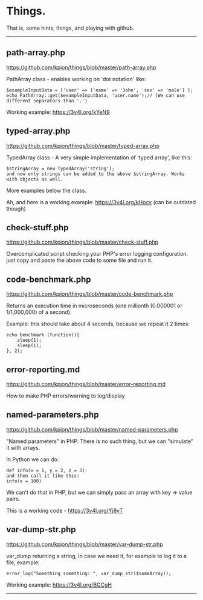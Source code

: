 # Things.

That is, some hints, things, and playing with github.

---

## path-array.php
https://github.com/kpion/things/blob/master/path-array.php

PathArray class - enables working on 'dot notation'  like:
```
$exampleInputData = ['user' => ['name' => 'John', 'sex' => 'male'] ];
echo PathArray::get($exampleInputData, 'user.name');// (We can use different separators than '.')
```

Working example: https://3v4l.org/kYeN9


## typed-array.php 
https://github.com/kpion/things/blob/master/typed-array.php

TypedArray class - A very simple implementation of 'typed array', like this:
```
$stringArray = new TypedArray('string');
and now only strings can be added to the above $stringArray. Works with objects as well.
```
More examples below the class.

Ah, and here is a working example: https://3v4l.org/kHocv (can be outdated though)


## check-stuff.php
https://github.com/kpion/things/blob/master/check-stuff.php


Overcomplicated script checking your PHP's error logging configuration.
just copy and paste the above code to some file and run it.


## code-benchmark.php
https://github.com/kpion/things/blob/master/code-benchmark.php

Returns an execution time in microseconds (one millionth (0.000001 or 1/1,000,000) of a second). 

Example: this should take about 4 seconds, because we repeat it 2 times: 
```
echo benchmark (function(){
    sleep(1);
    sleep(1);
}, 2);
```

## error-reporting.md
https://github.com/kpion/things/blob/master/error-reporting.md

How to make PHP errors/warning to log/display

## named-parameters.php
https://github.com/kpion/things/blob/master/named-parameters.php

"Named parameters" in PHP. There is no such thing, but we can "simulate" it with arrays.

In Python we can do:
```
def info(x = 1, y = 2, z = 3):
and then call it like this:
info(x = 100)
```
We can't do that in PHP, but we can simply pass an array with key => value pairs.

This is a working code - https://3v4l.org/Yj8vT

## var-dump-str.php
https://github.com/kpion/things/blob/master/var-dump-str.php

var_dump returning a string, in case we need it, for example to log it to a file, example:
``` 
error_log("Something something: ", var_dump_str($someArray)); 
```
Working example: https://3v4l.org/BGCgH

---


